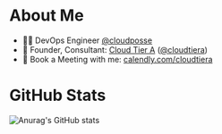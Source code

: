 # About Me

* 👨‍💻 DevOps Engineer [@cloudposse](https://github.com/cloudposse)
* 💁 Founder, Consultant: [Cloud Tier A](https://www.cloudtiera.com/) ([@cloudtiera](https://github.com/cloudtiera))
* 📅 Book a Meeting with me: [calendly.com/cloudtiera](https://calendly.com/cloudtiera)

# GitHub Stats

![Anurag's GitHub stats](https://github-readme-stats.vercel.app/api?username=korenyoni&count_private=true&theme=synthwave)

